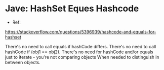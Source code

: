 
# Jave: HashSet Eques Hashcode

- Ref:

https://stackoverflow.com/questions/5396939/hashcode-and-equals-for-hashset


There's no need to call equals if hashCode differs.
There's no need to call hashCode if (obj1 == obj2).
There's no need for hashCode and/or equals just to iterate - you're not comparing objects
When needed to distinguish in between objects.

